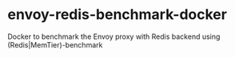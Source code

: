 # envoy-redis-benchmark-docker
Docker to benchmark the Envoy proxy with Redis backend using (Redis|MemTier)-benchmark 
